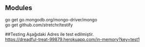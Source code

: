 
## Modules
go get go.mongodb.org/mongo-driver/mongo \
go get github.com/stretchr/testify 

##Testing
Aşağıdaki Adres ile test edilmiştir.  
https://dreadful-treat-99879.herokuapp.com/in-memory?key=test1